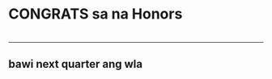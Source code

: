 <!IDOCTYPE html>
<html>
<head>
<title>cresian-gwapo</title>
</head>
<body>
<h1>CONGRATS sa na Honors<h1>
<hr>
<h2>bawi next quarter ang wla</h2>
</body>
</html>
